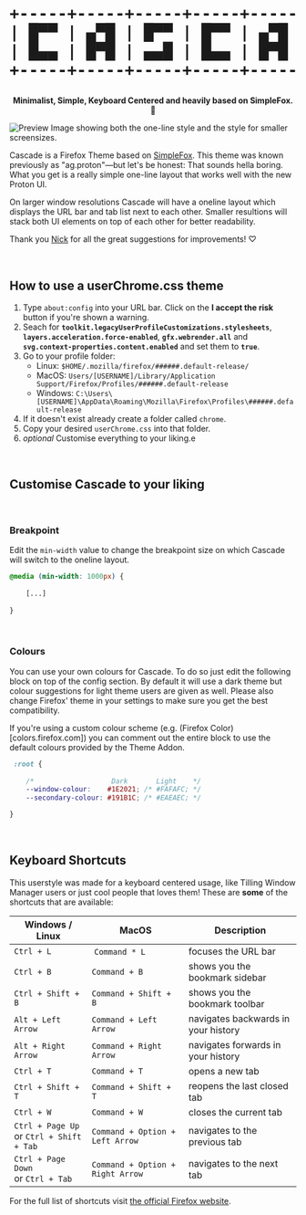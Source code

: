 <div align="center">

<h1><pre>+-----+-----+-----+-----+-----+-----+-----+
| █▀▀ | ▄▀█ | █▀▀ | █▀▀ | ▄▀█ | █▀▄ | █▀▀ |
| █▄▄ | █▀█ | ▄▄█ | █▄▄ | █▀█ | █▄▀ | ██▄ |
+-----+-----+-----+-----+-----+-----+-----+</pre></h1>

<b>Minimalist, Simple, Keyboard Centered and heavily based on SimpleFox. 🦊</b>
</div>

![Preview Image showing both the one-line style and the style for smaller screensizes.](assets/preview.png)

Cascade is a Firefox Theme based on [SimpleFox](https://github.com/migueravila/SimpleFox).
This theme was known previously as "ag.proton"—but let's be honest: That sounds hella boring.
What you get is a really simple one-line layout that works well with the new Proton UI.

On larger window resolutions Cascade will have a oneline layout which displays the URL bar and tab list next to each other. Smaller resultions will stack both UI elements on top of each other for better readability.

Thank you [Nick](https://github.com/nicksundermeyer) for all the great suggestions for improvements! ♡

‎
‎
‎
‎
‎

## How to use a userChrome.css theme

1. Type `about:config` into your URL bar. Click on the **I accept the risk** button if you're shown a warning.
2. Seach for **`toolkit.legacyUserProfileCustomizations.stylesheets`**, **`layers.acceleration.force-enabled`**, **`gfx.webrender.all`** and **`svg.context-properties.content.enabled`** and set them to **`true`**.
3. Go to your profile folder:
    - Linux: `$HOME/.mozilla/firefox/######.default-release/`
    - MacOS: `Users/[USERNAME]/Library/Application Support/Firefox/Profiles/######.default-release`
    - Windows: `C:\Users\[USERNAME]\AppData\Roaming\Mozilla\Firefox\Profiles\######.default-release`
4. If it doesn't exist already create a folder called `chrome`.
5. Copy your desired `userChrome.css` into that folder.
6. *optional* Customise everything to your liking.e

‎
‎
‎
‎
‎

## Customise Cascade to your liking

‎
### Breakpoint

Edit the `min-width` value to change the breakpoint size on which Cascade will switch to the oneline layout.

```css
@media (min-width: 1000px) {
    
    [...]
    
}
```

‎
### Colours

You can use your own colours for Cascade. To do so just edit the following block on top of the config section.
By default it will use a dark theme but colour suggestions for light theme users are given as well. Please also change Firefox' theme in your settings to make sure you get the best compatibility.

If you're using a custom colour scheme (e.g. (Firefox Color)[colors.firefox.com]) you can comment out the entire block to use the default colours provided by the Theme Addon.

```css
 :root {
    
    /*                   Dark       Light    */
    --window-colour:    #1E2021; /* #FAFAFC; */
    --secondary-colour: #191B1C; /* #EAEAEC; */

}
```

‎
‎
‎
‎
‎

## Keyboard Shortcuts

This userstyle was made for a keyboard centered usage, like Tilling Window Manager users or just cool people that loves them!
These are **some** of the shortcuts that are available:

Windows / Linux | MacOS | Description
--- | --- | ---
`Ctrl + L` | `Command * L` | focuses the URL bar
`Ctrl + B` | `Command + B` | shows you the bookmark sidebar
`Ctrl + Shift + B` | `Command + Shift + B` | shows you the bookmark toolbar
`Alt + Left Arrow` | `Command + Left Arrow` | navigates backwards in your history
`Alt + Right Arrow` | `Command + Right Arrow` | navigates forwards in your history
`Ctrl + T` | `Command + T` | opens a new tab
`Ctrl + Shift + T` | `Command + Shift + T` | reopens the last closed tab
`Ctrl + W` | `Command + W` | closes the current tab
`Ctrl + Page Up`<br/>or `Ctrl + Shift + Tab` | `Command + Option + Left Arrow` | navigates to the previous tab
`Ctrl + Page Down`<br/>or `Ctrl + Tab` | `Command + Option + Right Arrow` | navigates to the next tab

For the full list of shortcuts visit [the official Firefox website](https://support.mozilla.org/en-US/kb/keyboard-shortcuts-perform-firefox-tasks-quickly).‎
‎
‎
‎
‎

